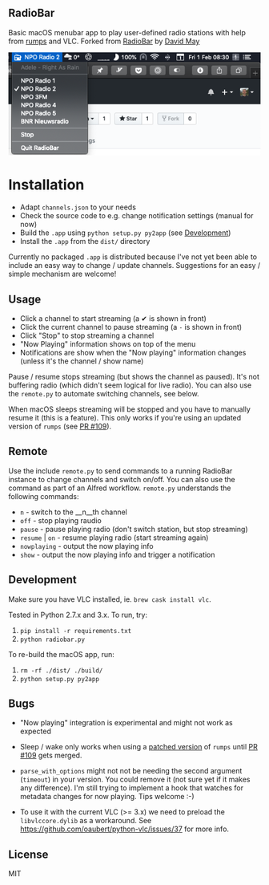 ## RadioBar

Basic macOS menubar app to play user-defined radio stations with help from [rumps](https://github.com/jaredks/rumps) and VLC. Forked from [RadioBar](https://github.com/wass3r/RadioBar) by [David May](https://github.com/wass3r)

![screenshot](screenshot.png)

# Installation

- Adapt `channels.json` to your needs
- Check the source code to e.g. change notification settings (manual for now)
- Build the `.app` using `python setup.py py2app` (see [Development](#Development))
- Install the `.app` from the `dist/` directory

Currently no packaged `.app` is distributed because I've not yet been able to include an easy way to change / update channels. Suggestions for an easy / simple mechanism are welcome!

## Usage

- Click a channel to start streaming (a ✔ is shown in front)
- Click the current channel to pause streaming (a `-` is shown in front)
- Click "Stop" to stop streaming a channel
- "Now Playing" information shows on top of the menu
- Notifications are show when the "Now playing" information changes (unless it's the channel / show name)

Pause / resume stops streaming (but shows the channel as paused). It's not buffering radio (which didn't seem logical for live radio). You can also use the `remote.py` to automate switching channels, see below.

When macOS sleeps streaming will be stopped and you have to manually resume it (this is a feature). This only works if you're using an updated version of `rumps` (see [PR #109](https://github.com/jaredks/rumps/pull/109)).

## Remote

Use the include `remote.py` to send commands to a running RadioBar instance to change channels and switch on/off. You can also use the command as part of an Alfred workflow. `remote.py` understands the following commands:

- `n` - switch to the __n__th channel
- `off` - stop playing raudio
- `pause` - pause playing radio (don't switch station, but stop streaming)
- `resume` | `on` - resume playing radio (start streaming again)
- `nowplaying` - output the now playing info 
- `show` - output the now playing info and trigger a notification

## Development

Make sure you have VLC installed, ie. `brew cask install vlc`.

Tested in Python 2.7.x and 3.x. To run, try:

1. `pip install -r requirements.txt`
2. `python radiobar.py`

To re-build the macOS app, run:

1. `rm -rf ./dist/ ./build/`
2. `python setup.py py2app`

## Bugs

- "Now playing" integration is experimental and might not work as expected

- Sleep / wake only works when using a [patched version](https://github.com/mdbraber/rumps) of `rumps` until [PR #109](https://github.com/jaredks/rumps/pull/109) gets merged.

- `parse_with_options` might not not be needing the second argument (`timeout`) in your version. You could remove it (not sure yet if it makes any difference). I'm still trying to implement a hook that watches for metadata changes for now playing. Tips welcome :-)

- To use it with the current VLC (>= 3.x) we need to preload the `libvlccore.dylib` as a workaround. See 
https://github.com/oaubert/python-vlc/issues/37 for more info.

## License
MIT
